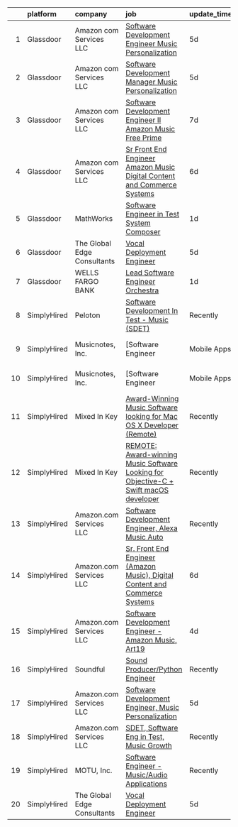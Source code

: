 

|    | platform    | company                     | job                                                                                                                                                                                                                                                                                                                                                                                                                                                                                                                                                                                                                                                                                                                                                                                                                                                                                                                                                                                                                                                                                                                                                                                  | update_time   | location                       |
|---:|:------------|:----------------------------|:-------------------------------------------------------------------------------------------------------------------------------------------------------------------------------------------------------------------------------------------------------------------------------------------------------------------------------------------------------------------------------------------------------------------------------------------------------------------------------------------------------------------------------------------------------------------------------------------------------------------------------------------------------------------------------------------------------------------------------------------------------------------------------------------------------------------------------------------------------------------------------------------------------------------------------------------------------------------------------------------------------------------------------------------------------------------------------------------------------------------------------------------------------------------------------------|:--------------|:-------------------------------|
|  1 | Glassdoor   | Amazon com Services LLC     | [Software Development Engineer  Music Personalization](https://www.glassdoor.com/partner/jobListing.htm?pos=104&ao=1136043&s=58&guid=0000018382f5e6ed814b5abdf555ef36&src=GD_JOB_AD&t=SR&vt=w&cs=1_3e64d8b6&cb=1664349497250&jobListingId=1008156976917&jrtk=3-0-1ge1fbpork615801-1ge1fbppcitne800-2179aa2e21db9e9e-)                                                                                                                                                                                                                                                                                                                                                                                                                                                                                                                                                                                                                                                                                                                                                                                                                                                                | 5d            | San Francisco, CA              |
|  2 | Glassdoor   | Amazon com Services LLC     | [Software Development Manager   Music Personalization](https://www.glassdoor.com/partner/jobListing.htm?pos=105&ao=1136043&s=58&guid=0000018382f5e6ed814b5abdf555ef36&src=GD_JOB_AD&t=SR&vt=w&cs=1_22996e09&cb=1664349497250&jobListingId=1008156336957&jrtk=3-0-1ge1fbpork615801-1ge1fbppcitne800-e6f11afe7735bdbf-)                                                                                                                                                                                                                                                                                                                                                                                                                                                                                                                                                                                                                                                                                                                                                                                                                                                                | 5d            | San Francisco, CA              |
|  3 | Glassdoor   | Amazon com Services LLC     | [Software Development Engineer II  Amazon Music Free Prime](https://www.glassdoor.com/partner/jobListing.htm?pos=106&ao=1136043&s=58&guid=0000018382f5e6ed814b5abdf555ef36&src=GD_JOB_AD&t=SR&vt=w&cs=1_94dd655f&cb=1664349497250&jobListingId=1008151742328&jrtk=3-0-1ge1fbpork615801-1ge1fbppcitne800-350d272ef90f81c7-)                                                                                                                                                                                                                                                                                                                                                                                                                                                                                                                                                                                                                                                                                                                                                                                                                                                           | 7d            | Culver City, CA                |
|  4 | Glassdoor   | Amazon com Services LLC     | [Sr  Front End Engineer  Amazon Music   Digital Content and Commerce Systems](https://www.glassdoor.com/partner/jobListing.htm?pos=107&ao=1136043&s=58&guid=0000018382f5e6ed814b5abdf555ef36&src=GD_JOB_AD&t=SR&vt=w&cs=1_59861856&cb=1664349497251&jobListingId=1008154125045&jrtk=3-0-1ge1fbpork615801-1ge1fbppcitne800-89a5e2e83fda9f2b-)                                                                                                                                                                                                                                                                                                                                                                                                                                                                                                                                                                                                                                                                                                                                                                                                                                         | 6d            | United States                  |
|  5 | Glassdoor   | MathWorks                   | [Software Engineer in Test   System Composer](https://www.glassdoor.com/partner/jobListing.htm?pos=103&ao=1136043&s=58&guid=0000018382f5e6ed814b5abdf555ef36&src=GD_JOB_AD&t=SR&vt=w&cs=1_81619ef2&cb=1664349497250&jobListingId=1008163367365&jrtk=3-0-1ge1fbpork615801-1ge1fbppcitne800-7f37537eaec24748-)                                                                                                                                                                                                                                                                                                                                                                                                                                                                                                                                                                                                                                                                                                                                                                                                                                                                         | 1d            | Natick, MA                     |
|  6 | Glassdoor   | The Global Edge Consultants | [Vocal Deployment Engineer](https://www.glassdoor.com/partner/jobListing.htm?pos=102&ao=1110586&s=58&guid=0000018382f5e6ed814b5abdf555ef36&src=GD_JOB_AD&t=SR&vt=w&ea=1&cs=1_3694cab9&cb=1664349497250&jobListingId=1008156365697&cpc=3BA4CE39D5B5DEF5&jrtk=3-0-1ge1fbpork615801-1ge1fbppcitne800-01b2045d5208986d--6NYlbfkN0A4Pd9G7Psxse2LYHgJRkYguHzML5L6KVZLzJM3sNXICnMc3eh3dt3QEYOmT_Cvlg6YqseBKYKlkgFutzcInG_Q0rjFPxEbzXj7eJ1Iw42CbcDO0F-Ic57myTUfn_5Wr1OkFXXGLIoST1_tDKid4ZU9u_ZMqLTt71Na8s6LMKVmtGCeOawuYHDWa4hUwtz7iePlPQFJkojZuCOQ1cDyrtWUNU33Vv2ejIIxAjJwg7NuaSeiGy5FD71xBBK40-UtaiUgGRNrI7e6-kVJHQl3gBfVs8X2X229qKQDwM_8i_SL0Yn_Db4kdQuSngAncXzeBDt3duVL-csNFermMiBfcFdS2OraVFmUHmkffLz0RJxn5_KWU8HI7WL19ei4b2Ex8AOEwUm_TavfaPaKZ-Agj1YzJ8BWmOZVaNxaWhiS6xCk0hXhK4CSNxqUaBdCR-ZX_h1ialOnDaLABXPNnmSrJ8TH76n3mFtCfn7FEWj9Me_GJ-p9PfqM86K8GwTUD_7dY-qwD_Dk5jOWYQ%3D%3D)                                                                                                                                                                                                                                                                                                     | 5d            | Houston, TX                    |
|  7 | Glassdoor   | WELLS FARGO BANK            | [Lead Software Engineer  Orchestra ](https://www.glassdoor.com/partner/jobListing.htm?pos=101&ao=1110586&s=58&guid=0000018382f5e6ed814b5abdf555ef36&src=GD_JOB_AD&t=SR&vt=w&cs=1_46063607&cb=1664349497249&jobListingId=1008163740516&cpc=44CD5376B8534B8F&jrtk=3-0-1ge1fbpork615801-1ge1fbppcitne800-350ac1f83d6fa0f5--6NYlbfkN0A0sLjryQUNkc81K2goHfqpo9JHml6Vo2yWT4XuRGLXtsN7afMoSAWdqBM3YHWeqUyfV_RUv_StQFjBBbu4rYAaGnuP87vaU__--3C8fGEzGCkCAQfrhKJBAxVSlcYf-xXqnN58qYcwCu0aB74f-KzG2LpUxaJjtCwuYaiQA9AUHUfDw7tqW5Wuw9UnqdA35UVH8BlAVIqNZJVDKLHCrJO3uDktXD2X1bIDAdM44R-bArtJlsKmEioGZs_6iCO_O6_VEpSaOaH_fVex9D8pFv0m8F2C-A_5bI0WbUdd0s4v1W2-yzDh6rayzXwS2ZBHFxAqamInu6KZ-p7kr43YBON7xq1-xjLiX--HydxwfUP0sOxCOxgbynYAaqd8FVsd_731nZJtxrt12sB7szhZXBGNw__KCYzdmbeZvJTCj6ZgjqdDEdSNMHD_OX3cBEJ2VO1hzW7uXu7ytBd5FEt2ON4DxmEGbzHMQfAnC4jA2ZyXYEanGrB4PJw6CoV-bgVB8vfdJ1HKV3l5esZZ8Hk1hm6l5_uw9ij2ikejkydBIeg7SBx19GVnsUT8l1mzb_tQz4-pbTFhCoqtv2OmVGGEbl5lkwZ8Cz_fq2C4cvnorkjJIOCRSaqAtqf5eBmBIVsGf0pE8Xvyd8A2x12I3Z9wFzCsx2YAVSooRjwO0bEd20k04ToG-ZvUJoKNsY5D7VYUjw57p8aYP5k_bgxbh3dUwj4aO4tSjeDdqGDkCpGseAnFScfp9ykV_x52CGq0DLzTR1kan0t5RH2fUEtkJx3f2_2NUTIqPFTt6d2-AaCO_hTTtQ%3D%3D) | 1d            | Charlotte, NC                  |
|  8 | SimplyHired | Peloton                     | [Software Development In Test - Music (SDET)](https://www.simplyhired.com/job/ODAbVEoXuUsPio47Ehie8LxrEtM0VQnHe1D22YI0m6e6IfAhyvT-qg?q=music+developer)                                                                                                                                                                                                                                                                                                                                                                                                                                                                                                                                                                                                                                                                                                                                                                                                                                                                                                                                                                                                                              | Recently      | Atlanta, GA                    |
|  9 | SimplyHired | Musicnotes, Inc.            | [Software Engineer | Mobile Apps | Music Industry](https://www.simplyhired.com/job/k8E4fg8SWWqgvPsk4kBA2CqJDhhUZAmYysUfvRGHibz7cVQEY9wzyw?q=music+developer)                                                                                                                                                                                                                                                                                                                                                                                                                                                                                                                                                                                                                                                                                                                                                                                                                                                                                                                                                                                                                         | Recently      | Remote                         |
| 10 | SimplyHired | Musicnotes, Inc.            | [Software Engineer | Mobile Apps | Music Industry](https://www.simplyhired.com/job/k8E4fg8SWWqgvPsk4kBA2CqJDhhUZAmYysUfvRGHibz7cVQEY9wzyw?q=music+developer)                                                                                                                                                                                                                                                                                                                                                                                                                                                                                                                                                                                                                                                                                                                                                                                                                                                                                                                                                                                                                         | Recently      | Remote                         |
| 11 | SimplyHired | Mixed In Key                | [Award-Winning Music Software looking for Mac OS X Developer (Remote)](https://www.simplyhired.com/job/L-2EZU2jVtCOIASfQ2mTylRc_wBs8G000Bd98cub72rlOwsLWp3RJA?q=music+developer)                                                                                                                                                                                                                                                                                                                                                                                                                                                                                                                                                                                                                                                                                                                                                                                                                                                                                                                                                                                                     | Recently      | Miami, FL                      |
| 12 | SimplyHired | Mixed In Key                | [REMOTE: Award-winning Music Software Looking for Objective-C + Swift macOS developer](https://www.simplyhired.com/job/hp01aCVdwM9hovpsfWt-nTSQSiUrrYDI2aQZ3w5x5T-YN0cNGt-cJw?q=music+developer)                                                                                                                                                                                                                                                                                                                                                                                                                                                                                                                                                                                                                                                                                                                                                                                                                                                                                                                                                                                     | Recently      | Miami, FL                      |
| 13 | SimplyHired | Amazon.com Services LLC     | [Software Development Engineer, Alexa Music Auto](https://www.simplyhired.com/job/E5pVD3R0LClhADUtH8lboDMDVHiP4mQuMx8hIMUO76wPlYsUtGEs4g?q=music+developer)                                                                                                                                                                                                                                                                                                                                                                                                                                                                                                                                                                                                                                                                                                                                                                                                                                                                                                                                                                                                                          | Recently      | Remote                         |
| 14 | SimplyHired | Amazon.com Services LLC     | [Sr. Front End Engineer (Amazon Music), Digital Content and Commerce Systems](https://www.simplyhired.com/job/x92HYB577AjIFZM0t2kNHm4_oRYlhXVtffNkarpulWS0dDN3oLGOCw?q=music+developer)                                                                                                                                                                                                                                                                                                                                                                                                                                                                                                                                                                                                                                                                                                                                                                                                                                                                                                                                                                                              | 6d            | United States                  |
| 15 | SimplyHired | Amazon.com Services LLC     | [Software Development Engineer - Amazon Music, Art19](https://www.simplyhired.com/job/B0q7rAo81BBlKY9jnCktk7KZWe9pb1ajEDP0qHKPLEbfadpIld--dg?q=music+developer)                                                                                                                                                                                                                                                                                                                                                                                                                                                                                                                                                                                                                                                                                                                                                                                                                                                                                                                                                                                                                      | 4d            | San Francisco, CA +5 locations |
| 16 | SimplyHired | Soundful                    | [Sound Producer/Python Engineer](https://www.simplyhired.com/job/fKwTfqRWVzhZJJT6yoybTUB5_pL76wxlddnu6kqy2_naoU7JVaHVBQ?q=music+developer)                                                                                                                                                                                                                                                                                                                                                                                                                                                                                                                                                                                                                                                                                                                                                                                                                                                                                                                                                                                                                                           | Recently      | Remote                         |
| 17 | SimplyHired | Amazon.com Services LLC     | [Software Development Engineer, Music Personalization](https://www.simplyhired.com/job/LTjRDtAn5GONw_nP8v7I93iRSJHY8hSObmLv_EePjwdVlK21STbvGg?q=music+developer)                                                                                                                                                                                                                                                                                                                                                                                                                                                                                                                                                                                                                                                                                                                                                                                                                                                                                                                                                                                                                     | 5d            | San Francisco, CA +1 location  |
| 18 | SimplyHired | Amazon.com Services LLC     | [SDET, Software Eng in Test, Music Growth](https://www.simplyhired.com/job/ObPpG_RACzDxjryz42thbD9VBqbeE25uTFWbpbNcSbokmZEq549Jiw?q=music+developer)                                                                                                                                                                                                                                                                                                                                                                                                                                                                                                                                                                                                                                                                                                                                                                                                                                                                                                                                                                                                                                 | Recently      | Remote                         |
| 19 | SimplyHired | MOTU, Inc.                  | [Software Engineer - Music/Audio Applications](https://www.simplyhired.com/job/VuLJ-igMUjfIMfjwleX6wwPZbjhPLCU5FU_neKZXVevucWcq5lQRNg?q=music+developer)                                                                                                                                                                                                                                                                                                                                                                                                                                                                                                                                                                                                                                                                                                                                                                                                                                                                                                                                                                                                                             | Recently      | Cambridge, MA                  |
| 20 | SimplyHired | The Global Edge Consultants | [Vocal Deployment Engineer](https://www.simplyhired.com/job/MgMm5hcu0Wyvbj4EmkpfwPJl758zZcKImNJyA58AbW_w-G01GOJU_g?q=music+developer)                                                                                                                                                                                                                                                                                                                                                                                                                                                                                                                                                                                                                                                                                                                                                                                                                                                                                                                                                                                                                                                | 5d            | Houston, TX                    |